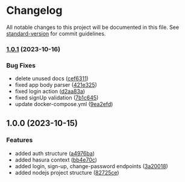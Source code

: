 # Changelog

All notable changes to this project will be documented in this file. See [standard-version](https://github.com/conventional-changelog/standard-version) for commit guidelines.

### [1.0.1](https://github.com/ayberkcakar/dlbad-nodejs-api/compare/v1.0.0...v1.0.1) (2023-10-16)


### Bug Fixes

* delete unused docs ([cef6311](https://github.com/ayberkcakar/dlbad-nodejs-api/commit/cef6311420ca452651a9d0407d10d5eac5d4b12a))
* fixed app body parser ([421e325](https://github.com/ayberkcakar/dlbad-nodejs-api/commit/421e325182108ed8d6f8d5a2f47cffc7138336db))
* fixed login action ([d2aa83a](https://github.com/ayberkcakar/dlbad-nodejs-api/commit/d2aa83af63175d29e6b7e4807247a1efcf61a10e))
* fixed signUp validation ([7b1c645](https://github.com/ayberkcakar/dlbad-nodejs-api/commit/7b1c645d4f992577693997222aa1e90bdaa09c16))
* update docker-compose.yml ([9ea2efd](https://github.com/ayberkcakar/dlbad-nodejs-api/commit/9ea2efd04057f927767292f39702917f2071af02))

## 1.0.0 (2023-10-15)


### Features

* added auth structure ([a4976ba](https://github.com/ayberkcakar/dlbad-nodejs-api/commit/a4976bafa5dd0fa000eabe098d42e11501116735))
* added hasura context ([bb4e70c](https://github.com/ayberkcakar/dlbad-nodejs-api/commit/bb4e70cd2c3bb92355a21585457b83dc8ef8851c))
* added login, sign-up, change-password endpoints ([3a20018](https://github.com/ayberkcakar/dlbad-nodejs-api/commit/3a20018d81d4c49cf04c63359cc78c45fcecba7b))
* added nodejs  project structure ([82725ce](https://github.com/ayberkcakar/dlbad-nodejs-api/commit/82725ce830bdd6a7084c4e9a387794e387024016))
